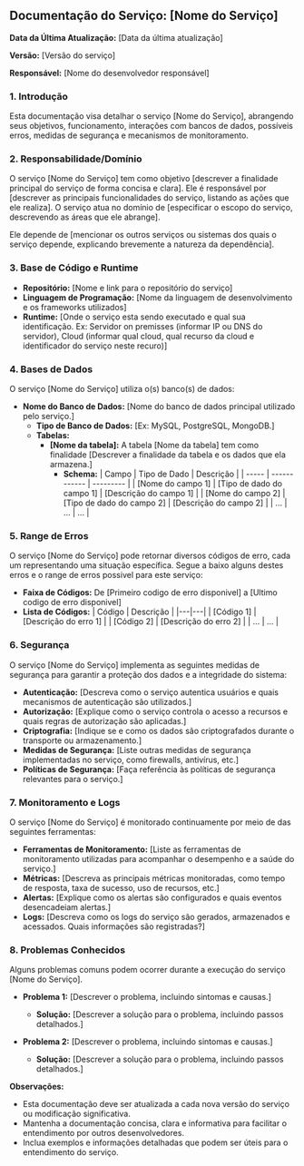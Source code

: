 ## Documentação do Serviço: [Nome do Serviço]

**Data da Última Atualização:** [Data da última atualização]

**Versão:** [Versão do serviço]

**Responsável:** [Nome do desenvolvedor responsável]

### 1. Introdução

Esta documentação visa detalhar o serviço [Nome do Serviço], abrangendo seus objetivos, funcionamento, interações com bancos de dados, possíveis erros, medidas de segurança e mecanismos de monitoramento.

### 2. Responsabilidade/Domínio

O serviço [Nome do Serviço] tem como objetivo [descrever a finalidade principal do serviço de forma concisa e clara]. Ele é responsável por [descrever as principais funcionalidades do serviço, listando as ações que ele realiza]. O serviço atua no domínio de [especificar o escopo do serviço, descrevendo as áreas que ele abrange]. 

Ele depende de [mencionar os outros serviços ou sistemas dos quais o serviço depende, explicando brevemente a natureza da dependência].

### 3. Base de Código e Runtime

* **Repositório:** [Nome e link para o repositório do serviço]
* **Linguagem de Programação:** [Nome da linguagem de desenvolvimento e os frameworks utilizados]
* **Runtime:** [Onde o serviço esta sendo executado e qual sua identificação. Ex: Servidor on premisses (informar IP ou DNS do servidor), Cloud (informar qual cloud, qual recurso da cloud e identificador do serviço neste recuro)]

### 4. Bases de Dados

O serviço [Nome do Serviço] utiliza o(s) banco(s) de dados:

* **Nome do Banco de Dados:** [Nome do banco de dados principal utilizado pelo serviço.]
    * **Tipo de Banco de Dados:** [Ex: MySQL, PostgreSQL, MongoDB.]
    * **Tabelas:**
        * **[Nome da tabela]:** A tabela [Nome da tabela] tem como finalidade [Descrever a finalidade da tabela e os dados que ela armazena.]
            * **Schema:**
            | Campo | Tipo de Dado | Descrição |
            | ----- | ------------ | --------- |
            | [Nome do campo 1] | [Tipo de dado do campo 1] | [Descrição do campo 1] |
            | [Nome do campo 2] | [Tipo de dado do campo 2] | [Descrição do campo 2] |
            | ... | ... | ... |

### 5. Range de Erros

O serviço [Nome do Serviço] pode retornar diversos códigos de erro, cada um representando uma situação específica. Segue a baixo alguns destes erros e o range de erros possivel para este serviço: 

* **Faixa de Códigos:** De [Primeiro codigo de erro disponivel] a [Ultimo codigo de erro disponivel]
* **Lista de Códigos:**
  | Código | Descrição |
  |---|---|
  | [Código 1] | [Descrição do erro 1] |
  | [Código 2] | [Descrição do erro 2] |
  | ... | ... |

### 6. Segurança

O serviço [Nome do Serviço] implementa as seguintes medidas de segurança para garantir a proteção dos dados e a integridade do sistema:

* **Autenticação:** [Descreva como o serviço autentica usuários e quais mecanismos de autenticação são utilizados.]
* **Autorização:** [Explique como o serviço controla o acesso a recursos e quais regras de autorização são aplicadas.]
* **Criptografia:** [Indique se e como os dados são criptografados durante o transporte ou armazenamento.]
* **Medidas de Segurança:** [Liste outras medidas de segurança implementadas no serviço, como firewalls, antivírus, etc.]
* **Políticas de Segurança:** [Faça referência às políticas de segurança relevantes para o serviço.]

### 7. Monitoramento e Logs

O serviço [Nome do Serviço] é monitorado continuamente por meio de das seguintes ferramentas: 

* **Ferramentas de Monitoramento:** [Liste as ferramentas de monitoramento utilizadas para acompanhar o desempenho e a saúde do serviço.]
* **Métricas:** [Descreva as principais métricas monitoradas, como tempo de resposta, taxa de sucesso, uso de recursos, etc.]
* **Alertas:** [Explique como os alertas são configurados e quais eventos desencadeiam alertas.]
* **Logs:** [Descreva como os logs do serviço são gerados, armazenados e acessados. Quais informações são registradas?] 

### 8. Problemas Conhecidos

Alguns problemas comuns podem ocorrer durante a execução do serviço [Nome do Serviço]. 

* **Problema 1:** [Descrever o problema, incluindo sintomas e causas.]
    * **Solução:** [Descrever a solução para o problema, incluindo passos detalhados.]

* **Problema 2:** [Descrever o problema, incluindo sintomas e causas.]
    * **Solução:** [Descrever a solução para o problema, incluindo passos detalhados.]

**Observações:**

* Esta documentação deve ser atualizada a cada nova versão do serviço ou modificação significativa.
* Mantenha a documentação concisa, clara e informativa para facilitar o entendimento por outros desenvolvedores.
* Inclua exemplos e informações detalhadas que podem ser úteis para o entendimento do serviço.